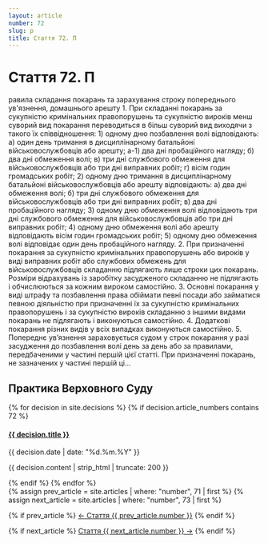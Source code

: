 ```yaml
---
layout: article
number: 72
slug: p
title: Стаття 72. П
---
```


# Стаття 72. П

равила складання покарань та зарахування строку попереднього ув'язнення, домашнього арешту 1. При складанні покарань за сукупністю кримінальних правопорушень та сукупністю вироків менш суворий вид покарання переводиться в більш суворий вид виходячи з такого їх співвідношення: 1) одному дню позбавлення волі відповідають: а) один день тримання в дисциплінарному батальйоні військовослужбовців або арешту; а-1) два дні пробаційного нагляду; б) два дні обмеження волі; в) три дні службового обмеження для військовослужбовців або три дні виправних робіт; г) вісім годин громадських робіт; 2) одному дню тримання в дисциплінарному батальйоні військовослужбовців або арешту відповідають: а) два дні обмеження волі; б) три дні службового обмеження для військовослужбовців або три дні виправних робіт; в) два дні пробаційного нагляду; 3) одному дню обмеження волі відповідають три дні службового обмеження для військовослужбовців або три дні виправних робіт; 4) одному дню обмеження волі або арешту відповідають вісім годин громадських робіт; 5) одному дню обмеження волі відповідає один день пробаційного нагляду. 2. При призначенні покарання за сукупністю кримінальних правопорушень або вироків у виді виправних робіт або службових обмежень для військовослужбовців складанню підлягають лише строки цих покарань. Розміри відрахувань із заробітку засудженого складанню не підлягають і обчислюються за кожним вироком самостійно. 3. Основні покарання у виді штрафу та позбавлення права обіймати певні посади або займатися певною діяльністю при призначенні їх за сукупністю кримінальних правопорушень і за сукупністю вироків складанню з іншими видами покарань не підлягають і виконуються самостійно. 4. Додаткові покарання різних видів у всіх випадках виконуються самостійно. 5. Попереднє ув’язнення зараховується судом у строк покарання у разі засудження до позбавлення волі день за день або за правилами, передбаченими у частині першій цієї статті. При призначенні покарань, не зазначених у частині першій ці...

## Практика Верховного Суду

<div class="decisions-container">
{% for decision in site.decisions %}
  {% if decision.article_numbers contains 72 %}
    <div class="decision-item">
      <h4><a href="{{ decision.url }}">{{ decision.title }}</a></h4>
      <p class="decision-date">{{ decision.date | date: "%d.%m.%Y" }}</p>
      <p class="decision-excerpt">{{ decision.content | strip_html | truncate: 200 }}</p>
    </div>
  {% endif %}
{% endfor %}
</div>

<div class="article-navigation">
  {% assign prev_article = site.articles | where: "number", 71 | first %}
  {% assign next_article = site.articles | where: "number", 73 | first %}
  
  {% if prev_article %}
    <a href="{{ prev_article.url }}" class="prev-article">← Стаття {{ prev_article.number }}</a>
  {% endif %}
  
  {% if next_article %}
    <a href="{{ next_article.url }}" class="next-article">Стаття {{ next_article.number }} →</a>
  {% endif %}
</div>
